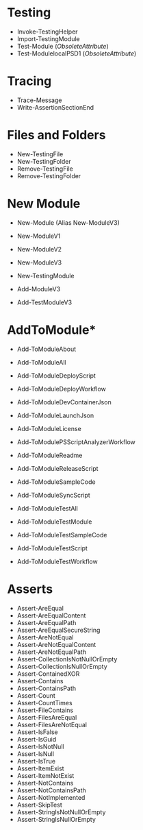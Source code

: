 
# Testing

- Invoke-TestingHelper
- Import-TestingModule
- Test-Module (*ObsoleteAttribute*)
- Test-ModulelocalPSD1 (*ObsoleteAttribute*)

# Tracing

- Trace-Message
- Write-AssertionSectionEnd

# Files and Folders

- New-TestingFile
- New-TestingFolder
- Remove-TestingFile
- Remove-TestingFolder

# New Module

- New-Module (Alias New-ModuleV3)
- New-ModuleV1
- New-ModuleV2
- New-ModuleV3
- New-TestingModule

- Add-ModuleV3
- Add-TestModuleV3

# AddToModule*

- Add-ToModuleAbout
- Add-ToModuleAll
- Add-ToModuleDeployScript
- Add-ToModuleDeployWorkflow
- Add-ToModuleDevContainerJson
- Add-ToModuleLaunchJson
- Add-ToModuleLicense
- Add-ToModulePSScriptAnalyzerWorkflow
- Add-ToModuleReadme
- Add-ToModuleReleaseScript
- Add-ToModuleSampleCode
- Add-ToModuleSyncScript

- Add-ToModuleTestAll
- Add-ToModuleTestModule
- Add-ToModuleTestSampleCode
- Add-ToModuleTestScript
- Add-ToModuleTestWorkflow

# Asserts

- Assert-AreEqual
- Assert-AreEqualContent
- Assert-AreEqualPath
- Assert-AreEqualSecureString
- Assert-AreNotEqual
- Assert-AreNotEqualContent
- Assert-AreNotEqualPath
- Assert-CollectionIsNotNullOrEmpty
- Assert-CollectionIsNullOrEmpty
- Assert-ContainedXOR
- Assert-Contains
- Assert-ContainsPath
- Assert-Count
- Assert-CountTimes
- Assert-FileContains
- Assert-FilesAreEqual
- Assert-FilesAreNotEqual
- Assert-IsFalse
- Assert-IsGuid
- Assert-IsNotNull
- Assert-IsNull
- Assert-IsTrue
- Assert-ItemExist
- Assert-ItemNotExist
- Assert-NotContains
- Assert-NotContainsPath
- Assert-NotImplemented
- Assert-SkipTest
- Assert-StringIsNotNullOrEmpty
- Assert-StringIsNullOrEmpty
